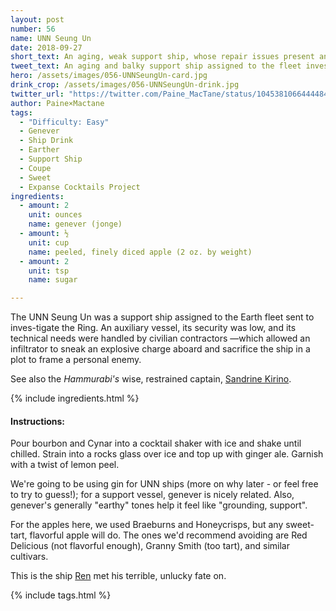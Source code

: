 ```yaml
---
layout: post
number: 56
name: UNN Seung Un
date: 2018-09-27
short_text: An aging, weak support ship, whose repair issues present an opportunity for trouble. 
tweet_text: An aging and balky support ship assigned to the fleet investigating the Ring. Its low security is a boon to an undercover civilian with a grudge.
hero: /assets/images/056-UNNSeungUn-card.jpg
drink_crop: /assets/images/056-UNNSeungUn-drink.jpg
twitter_url: "https://twitter.com/Paine_MacTane/status/1045381066444484610"
author: Paine×Mactane
tags:
  - "Difficulty: Easy"
  - Genever
  - Ship Drink
  - Earther
  - Support Ship
  - Coupe
  - Sweet
  - Expanse Cocktails Project
ingredients:
  - amount: 2
    unit: ounces
    name: genever (jonge)
  - amount: ½
    unit: cup
    name: peeled, finely diced apple (2 oz. by weight)
  - amount: 2
    unit: tsp
    name: sugar

---
```


The UNN Seung Un was a support ship assigned to the Earth fleet sent to inves-tigate the Ring. An auxiliary vessel, its security was low, and its technical needs were handled by civilian contractors —which allowed an infiltrator to sneak an explosive charge aboard and sacrifice the ship in a plot to frame a personal enemy.

See also the *Hammurabi's* wise, restrained captain, [Sandrine Kirino](/cocktails/2018/06/07/sandrine-kirino/).

{% include ingredients.html %}

#### Instructions:

Pour bourbon and Cynar into a cocktail shaker with ice and shake until chilled. Strain into a rocks glass over ice and top up with ginger ale. Garnish with a twist of lemon peel.

We're going to be using gin for UNN ships (more on why later - or feel free to try to guess!); for a support vessel, genever is nicely related. Also, genever's generally "earthy" tones help it feel like "grounding, support".

For the apples here, we used Braeburns and Honeycrisps, but any sweet-tart, flavorful apple will do. The ones we'd recommend avoiding are Red Delicious (not flavorful enough), Granny Smith (too tart), and similar cultivars.

This is the ship [Ren](/cocktails/2018/08/30/ren-hazuki/) met his terrible, unlucky fate on. 

{% include tags.html %}
